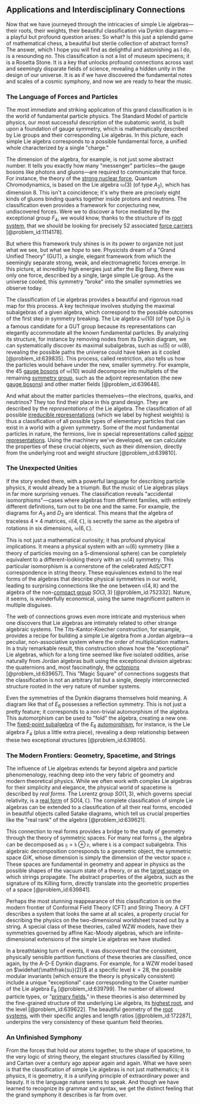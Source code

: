 ## Applications and Interdisciplinary Connections

Now that we have journeyed through the intricacies of simple Lie algebras—their roots, their weights, their beautiful classification via Dynkin diagrams—a playful but profound question arises: So what? Is this just a splendid game of mathematical chess, a beautiful but sterile collection of abstract forms? The answer, which I hope you will find as delightful and astonishing as I do, is a resounding *no*. This classification is not a list of museum specimens; it is a Rosetta Stone. It is a key that unlocks profound connections across vast and seemingly disparate fields of science, revealing a hidden unity in the design of our universe. It is as if we have discovered the fundamental notes and scales of a cosmic symphony, and now we are ready to hear the music.

### The Language of Forces and Particles

The most immediate and striking application of this grand classification is in the world of fundamental particle physics. The Standard Model of particle physics, our most successful description of the subatomic world, is built upon a foundation of gauge symmetry, which is mathematically described by Lie groups and their corresponding Lie algebras. In this picture, each simple Lie algebra corresponds to a possible fundamental force, a unified whole characterized by a single "charge."

The dimension of the algebra, for example, is not just some abstract number. It tells you exactly how many "messenger" particles—the gauge bosons like photons and gluons—are required to communicate that force. For instance, the theory of the [strong nuclear force](@article_id:158704), Quantum Chromodynamics, is based on the Lie algebra $\mathfrak{su}(3)$ (of type $A_2$), which has dimension 8. This isn't a coincidence; it's why there are precisely eight kinds of gluons binding quarks together inside protons and neutrons. The classification even provides a framework for conjecturing new, undiscovered forces. Were we to discover a force mediated by the exceptional group $F_4$, we would know, thanks to the structure of its [root system](@article_id:201668), that we should be looking for precisely 52 associated [force carriers](@article_id:160940) [@problem_id:1114178].

But where this framework truly shines is in its power to organize not just what we see, but what we *hope* to see. Physicists dream of a "Grand Unified Theory" (GUT), a single, elegant framework from which the seemingly separate strong, weak, and electromagnetic forces emerge. In this picture, at incredibly high energies just after the Big Bang, there was only one force, described by a single, large simple Lie group. As the universe cooled, this symmetry "broke" into the smaller symmetries we observe today.

The classification of Lie algebras provides a beautiful and rigorous road map for this process. A key technique involves studying the maximal subalgebras of a given algebra, which correspond to the possible outcomes of the first step in symmetry breaking. The Lie algebra $\mathfrak{so}(10)$ (of type $D_5$) is a famous candidate for a GUT group because its representations can elegantly accommodate all the known fundamental particles. By analyzing its structure, for instance by removing nodes from its Dynkin diagram, we can systematically discover its maximal subalgebras, such as $\mathfrak{su}(5)$ or $\mathfrak{so}(8)$, revealing the possible paths the universe could have taken as it cooled [@problem_id:639835]. This process, called restriction, also tells us how the particles would behave under the new, smaller symmetry. For example, the 45 [gauge bosons](@article_id:199763) of $\mathfrak{so}(10)$ would decompose into multiplets of the remaining [symmetry group](@article_id:138068), such as the adjoint representation (the new [gauge bosons](@article_id:199763)) and other matter fields [@problem_id:639648].

And what about the matter particles themselves—the electrons, quarks, and neutrinos? They too find their place in this grand design. They are described by the *representations* of the Lie algebra. The classification of all possible [irreducible representations](@article_id:137690) (which we label by highest weights) is thus a classification of all possible types of elementary particles that can exist in a world with a given symmetry. Some of the most fundamental particles in nature, the fermions, live in special representations called [spinor representations](@article_id:140868). Using the machinery we've developed, we can calculate the properties of these crucial objects, such as their dimension, directly from the underlying root and weight structure [@problem_id:639810].

### The Unexpected Unities

If the story ended there, with a powerful language for describing particle physics, it would already be a triumph. But the music of Lie algebras plays in far more surprising venues. The classification reveals "accidental isomorphisms"—cases where algebras from different families, with entirely different definitions, turn out to be one and the same. For example, the diagrams for $A_3$ and $D_3$ are identical. This means that the algebra of traceless $4 \times 4$ matrices, $\mathfrak{sl}(4, \mathbb{C})$, is secretly the same as the algebra of rotations in six dimensions, $\mathfrak{so}(6, \mathbb{C})$.

This is not just a mathematical curiosity; it has profound physical implications. It means a physical system with an $\mathfrak{so}(6)$ symmetry (like a theory of particles moving on a 5-dimensional sphere) can be completely equivalent to a different-looking theory with an $\mathfrak{su}(4)$ symmetry. This particular isomorphism is a cornerstone of the celebrated AdS/CFT correspondence in string theory. These equivalences extend to the real forms of the algebras that describe physical symmetries in our world, leading to surprising connections like the one between $\mathfrak{sl}(4, \mathbb{R})$ and the algebra of the non-[compact group](@article_id:196306) $SO(3,3)$ [@problem_id:752332]. Nature, it seems, is wonderfully economical, using the same magnificent pattern in multiple disguises.

The web of connections grows even more intricate and mysterious when one discovers that Lie algebras are intimately related to other strange algebraic systems. The Tits-Kantor-Koecher construction, for example, provides a recipe for building a simple Lie algebra from a Jordan algebra—a peculiar, non-associative system where the order of multiplication matters. In a truly remarkable result, this construction shows how the "exceptional" Lie algebras, which for a long time seemed like five isolated oddities, arise naturally from Jordan algebras built using the exceptional division algebras: the quaternions and, most fascinatingly, the [octonions](@article_id:183726) [@problem_id:639657]. This "Magic Square" of connections suggests that the classification is not an arbitrary list but a single, deeply interconnected structure rooted in the very nature of number systems.

Even the symmetries of the Dynkin diagrams themselves hold meaning. A diagram like that of $E_6$ possesses a reflection symmetry. This is not just a pretty feature; it corresponds to a non-trivial automorphism of the algebra. This automorphism can be used to "fold" the algebra, creating a new one. The [fixed-point subalgebra](@article_id:186001) of the $E_6$ [automorphism](@article_id:143027), for instance, is the Lie algebra $F_4$ (plus a little extra piece), revealing a deep relationship between these two exceptional structures [@problem_id:639805].

### The Modern Frontiers: Geometry, Spacetime, and Strings

The influence of Lie algebras extends far beyond algebra and particle phenomenology, reaching deep into the very fabric of geometry and modern theoretical physics. While we often work with complex Lie algebras for their simplicity and elegance, the physical world of spacetime is described by *real forms*. The Lorentz group $SO(1,3)$, which governs special relativity, is a [real form](@article_id:193372) of $SO(4, \mathbb{C})$. The complete classification of simple Lie algebras can be extended to a classification of all their real forms, encoded in beautiful objects called Satake diagrams, which tell us crucial properties like the "real rank" of the algebra [@problem_id:639621].

This connection to real forms provides a bridge to the study of geometry through the theory of symmetric spaces. For many real forms $\mathfrak{g}$, the algebra can be decomposed as $\mathfrak{g} = \mathfrak{k} \oplus \mathfrak{p}$, where $\mathfrak{k}$ is a compact subalgebra. This algebraic decomposition corresponds to a geometric object, the symmetric space $G/K$, whose dimension is simply the dimension of the vector space $\mathfrak{p}$. These spaces are fundamental in geometry and appear in physics as the possible shapes of the vacuum state of a theory, or as the [target space](@article_id:142686) on which strings propagate. The abstract properties of the algebra, such as the signature of its Killing form, directly translate into the geometric properties of a space [@problem_id:639841].

Perhaps the most stunning reappearance of this classification is on the modern frontier of Conformal Field Theory (CFT) and String Theory. A CFT describes a system that looks the same at all scales, a property crucial for describing the physics on the two-dimensional worldsheet traced out by a string. A special class of these theories, called WZW models, have their symmetries governed by affine Kac-Moody algebras, which are infinite-dimensional extensions of the simple Lie algebras we have studied.

In a breathtaking turn of events, it was discovered that the consistent, physically sensible partition functions of these theories are classified, once again, by the A-D-E Dynkin diagrams. For example, for a WZW model based on $\widehat{\mathfrak{su}(2)}$ at a specific level $k=28$, the possible modular invariants (which ensure the theory is physically consistent) include a unique "exceptional" case corresponding to the Coxeter number of the Lie algebra $E_8$ [@problem_id:639799]. The number of allowed particle types, or "[primary fields](@article_id:153139)," in these theories is also determined by the fine-grained structure of the underlying Lie algebra, its [highest root](@article_id:183225), and the level [@problem_id:639622]. The beautiful geometry of the [root systems](@article_id:198476), with their specific angles and length ratios [@problem_id:172287], underpins the very consistency of these quantum field theories.

### An Unfinished Symphony

From the forces that hold our atoms together, to the shape of spacetime, to the very logic of string theory, the elegant structures classified by Killing and Cartan over a century ago appear again and again. What we have seen is that the classification of simple Lie algebras is not just mathematics; it is physics, it is geometry, it is a unifying principle of extraordinary power and beauty. It is the language nature seems to speak. And though we have learned to recognize its grammar and syntax, we get the distinct feeling that the grand symphony it describes is far from over.